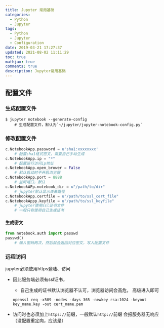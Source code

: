 ```yaml
---
title: Jupyter 常用基础
categories:
  - Python
  - Jupyter
tags:
  - Python
  - Jupyter
  - Configuration
date: 2019-03-21 17:27:37
updated: 2021-08-02 11:11:29
toc: true
mathjax: true
comments: true
description: Jupyter常用基础
---
```


##	配置文件

###	生成配置文件

```
$ jupyter notebook --generate-config
	# 生成配置文件，默认为`~/jupyter/jupyter-notebook-config.py`
```

###	修改配置文件

```python
c.NotebookApp.password = u'sha1:xxxxxxxx'
	# 配置sha1格式密文，需要自己手动生成
c.NotebookApp.ip = "*"
	# 配置运行访问ip地址
c.NotebookApp.open_brower = False
	# 默认启动时不开启浏览器
c.NotebookApp.port = 8888
	# 监听端口，默认
c.NotebookAPp.notebook_dir = u"/path/to/dir"
	# jupyter默认显示羡慕路径
c.NotebookApp.certfile = u"/path/to/ssl_cert_file"
c.NotebookAppp.keyfile = u"/path/to/ssl_keyfile"
	# jupyter使用ssl证书文件
	# 一般只有使用自己生成证书
```

####	生成密文

```python
from notebook.auth import passwd
passwd()
	# 输入密码两次，然后就会返回对应密文，写入配置文件
```
###	远程访问

jupyter必须使用https登陆、访问

-	因此服务端必须有ssl证书，
	-	自己生成的证书默认浏览器不认可，浏览器访问会高危，
		高级进入即可
	```shell
	openssl req -x509 -nodes -days 365 -newkey rsa:1024 -keyout key_name.key -out cert_name.pem
	```

-	访问时也必须加上`https://`前缀，一般默认`http://`前缀
	会报服务器无响应（没配置重定向，应该是）
